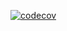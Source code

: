 [![codecov](https://codecov.io/gh/alfredclwong/othello/graph/badge.svg?token=AE6KMQ0KY0)](https://codecov.io/gh/alfredclwong/othello)